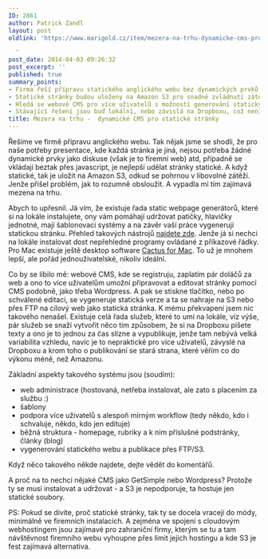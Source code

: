 ```yaml
---
ID: 2861
author: Patrick Zandl
layout: post
oldlink: 'https://www.marigold.cz/item/mezera-na-trhu-dynamicke-cms-pro-staticke-stranky

  '
post_date: 2014-04-03 09:26:32
post_excerpt: ''
published: true
summary_points:
- Firma řeší přípravu statického anglického webu bez dynamických prvků.
- Statické stránky budou uloženy na Amazon S3 pro snadné zvládnutí zátěže.
- Hledá se webové CMS pro více uživatelů s možností generování statických stránek.
- Stávající řešení jsou buď lokální, nebo závislá na Dropboxu, což není ideální.
title: Mezera na trhu -  dynamické CMS pro statické stránky
---
```


<p>Řešíme ve firmě přípravu anglického webu. Tak nějak jsme se shodli, že pro naše potřeby presentace, kde každá stránka je jiná, nejsou potřeba žádné dynamické prvky jako diskuse (však je to firemní web) atd, případně se vkládají beztak přes javascript, je nejlepší udělat stránky statické. A když statické, tak je uložit na Amazon S3, odkud se pohrnou v libovolné zátěži. Jenže přišel problém, jak to rozumně obsloužit. A vypadla mi tím zajímavá mezena na trhu. </p>


<!--more-->

<p>Abych to upřesnil. Já vím, že existuje řada static webpage generátorů, které si na lokále instalujete, ony vám pomáhají udržovat patičky, hlavičky jednotné, mají šablonovací systémy a na závěr vaší práce vygenerují statickou stránku. Přehled takových nástrojů <a href="http://staticsitegenerators.net">najdete zde</a>. Jenže já si nechci na lokále instalovat dost nepřehledné programy ovládané z příkazové řádky. Pro Mac existuje ještě desktop software <a href="http://cactusformac.com">Cactus for Mac</a>. To už je mnohem lepší, ale pořád jednouživatelské, nikoliv ideální. </p>

<p>Co by se líbilo mě: webové CMS, kde se registruju, zaplatím pár doláčů za web a ono to více uživatelům umožní připravovat a editovat stránky pomocí CMS podobně, jako třeba Wordpress. A pak se stiskne tlačítko, nebo po schválené editaci, se vygeneruje statická verze a ta se nahraje na S3 nebo přes FTP na cílový web jako statická stránka. K mému překvapení jsem nic takového nenašel. Existuje celá řada služeb, které to umí na lokále, viz výše, pár služeb se snaží vytvořit něco tím způsobem, že si na Dropboxu píšete texty a ono je to jednou za čas slízne a vypublikuje, jenže tam nebývá velká variabilita vzhledu, navíc je to nepraktické pro více uživatelů, závyslé na Dropboxu a krom toho o publikování se stará strana, které věřím co do výkonu méně, než Amazonu. </p>

<p>Základní aspekty takového systému jsou (soudím):</p>

<ul>
<li>web administrace (hostovaná, netřeba instalovat, ale zato s placením za službu :)</li>
<li>šablony</li>
<li>podpora více uživatelů s alespoň mírným workflow (tedy někdo, kdo i schvaluje, někdo, kdo jen edituje)</li>
<li>běžná struktura - homepage, rubriky a k nim příslušné podstránky, články (blog)</li>
<li>vygenerování statického webu a publikace přes FTP/S3. </li>
</ul>
<p>Když něco takového někde najdete, dejte vědět do komentářů. </p>

<p>A proč na to nechci nějaké CMS jako GetSimple nebo Wordpress? Protože ty se musí instalovat a udržovat - a S3 je nepodporuje, ta hostuje jen statické soubory. </p>

<p>PS: Pokud se divíte, proč statické stránky, tak ty se docela vracejí do módy, minimálně ve firemních instalacích. A zejména ve spojení s cloudovým webhostingem jsou zajímavé pro zahraniční firmy, kterým se tu a tam návštěvnost firemního webu vyhoupne přes limit jejich hostingu a kde S3 je fest zajímavá alternativa. </p>